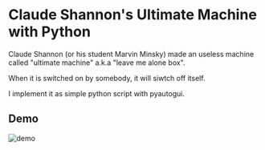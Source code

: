 # Claude Shannon's Ultimate Machine with Python

Claude Shannon (or his student Marvin Minsky) made an useless machine 
called "ultimate machine" a.k.a "leave me alone box".

When it is switched on by somebody, it will siwtch off itself.

I implement it as simple python script with pyautogui.

## Demo
![demo](https://github.com/tannakaken/claude-shannon-ultimate-machine-py/blob/media/gamen.gif)
